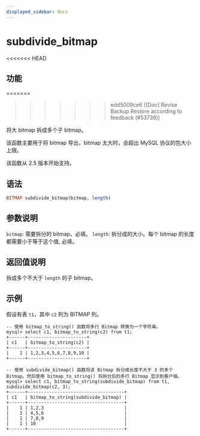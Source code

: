 ```yaml
---
displayed_sidebar: docs
---
```


# subdivide_bitmap

<<<<<<< HEAD
## 功能
=======

>>>>>>> edd5009ce6 ([Doc] Revise Backup Restore according to feedback (#53738))

将大 bitmap 拆成多个子 bitmap。

该函数主要用于将 bitmap 导出，bitmap 太大时，会超出 MySQL 协议的包大小上限。

该函数从 2.5 版本开始支持。

## 语法

```Haskell
BITMAP subdivide_bitmap(bitmap, length)
```

## 参数说明

`bitmap`: 需要拆分的 bitmap，必填。
`length`: 拆分成的大小。每个 bitmap 的长度都需要小于等于这个值, 必填。

## 返回值说明

拆成多个不大于 `length` 的子 bitmap。

## 示例

假设有表 `t1`，其中 `c2` 列为 BITMAP 列。

```Plain
-- 使用 bitmap_to_string() 函数将多行 Bitmap 转换为一个字符串。
mysql> select c1, bitmap_to_string(c2) from t1;
+------+----------------------+
| c1   | bitmap_to_string(c2) |
+------+----------------------+
|    1 | 1,2,3,4,5,6,7,8,9,10 |
+------+----------------------+

-- 使用 subdivide_bitmap() 函数将该 Bitmap 拆分成长度不大于 3 的多个 Bitmap。然后使用 bitmap_to_string() 将拆分后的多行 Bitmap 显示到客户端。
mysql> select c1, bitmap_to_string(subdivide_bitmap) from t1, subdivide_bitmap(c2, 3);
+------+------------------------------------+
| c1   | bitmap_to_string(subdivide_bitmap) |
+------+------------------------------------+
|    1 | 1,2,3                              |
|    1 | 4,5,6                              |
|    1 | 7,8,9                              |
|    1 | 10                                 |
+------+------------------------------------+
```
